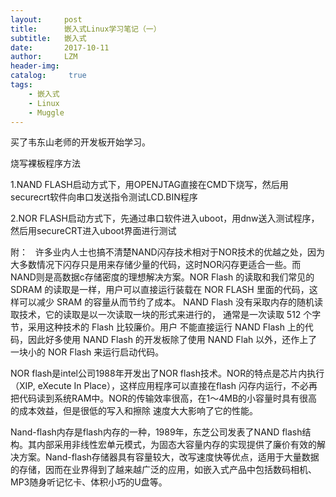 ```yaml
---
layout:     post
title:      嵌入式Linux学习笔记（一）
subtitle:   嵌入式
date:       2017-10-11
author:     LZM
header-img: 
catalog: 	 true
tags:
    - 嵌入式
    - Linux
    - Muggle
---
```

买了韦东山老师的开发板开始学习。

烧写裸板程序方法

1.NAND FLASH启动方式下，用OPENJTAG直接在CMD下烧写，然后用securecrt软件向串口发送指令测试LCD.BIN程序

2.NOR FLASH启动方式下，先通过串口软件进入uboot，用dnw送入测试程序，然后用secureCRT进入uboot界面进行测试









附：
    许多业内人士也搞不清楚NAND闪存技术相对于NOR技术的优越之处，因为大多数情况下闪存只是用来存储少量的代码，这时NOR闪存更适合一些。而NAND则是高数据c存储密度的理想解决方案。NOR Flash 的读取和我们常见的 SDRAM 的读取是一样，用户可以直接运行装载在 NOR FLASH 里面的代码，这样可以减少 SRAM 的容量从而节约了成本。 NAND Flash 没有采取内存的随机读取技术，它的读取是以一次读取一块的形式来进行的， 通常是一次读取 512 个字节，采用这种技术的 Flash 比较廉价。用户 不能直接运行 NAND Flash 上的代码，因此好多使用 NAND Flash 的开发板除了使用 NAND Flah 以外，还作上了 一块小的 NOR Flash 来运行启动代码。

NOR flash是intel公司1988年开发出了NOR flash技术。NOR的特点是芯片内执行（XIP, eXecute In Place），这样应用程序可以直接在flash 闪存内运行，不必再把代码读到系统RAM中。NOR的传输效率很高，在1～4MB的小容量时具有很高的成本效益，但是很低的写入和擦除 速度大大影响了它的性能。

Nand-flash内存是flash内存的一种，1989年，东芝公司发表了NAND flash结构。其内部采用非线性宏单元模式，为固态大容量内存的实现提供了廉价有效的解决方案。Nand-flash存储器具有容量较大，改写速度快等优点，适用于大量数据的存储，因而在业界得到了越来越广泛的应用，如嵌入式产品中包括数码相机、MP3随身听记忆卡、体积小巧的U盘等。
